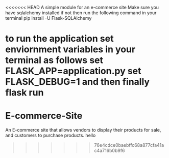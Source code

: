 <<<<<<< HEAD
A simple module for an e-commerce site
Make sure you have sqlalchemy installed
if not then run the following command in your terminal
  pip install -U Flask-SQLAlchemy

to run the application set enviornment variables in your terminal as follows
  set FLASK_APP=application.py
  set FLASK_DEBUG=1
and then finally
  flask run
=======
# E-commerce-Site
An E-commerce site that allows vendors to display their products for sale, and customers to purchase products.
hello
>>>>>>> 76e4cdce0baebffc68a877cfa41ac4a716b0b9f6
